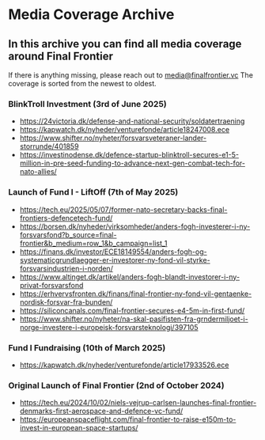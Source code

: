 # Media Coverage Archive
## In this archive you can find all media coverage around Final Frontier

If there is anything missing, please reach out to media@finalfrontier.vc
The coverage is sorted from the newest to oldest.

### BlinkTroll Investment (3rd of June 2025)
- https://24victoria.dk/defense-and-national-security/soldatertraening
- https://kapwatch.dk/nyheder/venturefonde/article18247008.ece
- https://www.shifter.no/nyheter/forsvarsveteraner-lander-storrunde/401859
- https://investinodense.dk/defence-startup-blinktroll-secures-e1-5-million-in-pre-seed-funding-to-advance-next-gen-combat-tech-for-nato-allies/

### Launch of Fund I - LiftOff (7th of May 2025)
- https://tech.eu/2025/05/07/former-nato-secretary-backs-final-frontiers-defencetech-fund/ 
- https://borsen.dk/nyheder/virksomheder/anders-fogh-investerer-i-ny-forsvarsfond?b_source=final-frontier&b_medium=row_1&b_campaign=list_1
- https://finans.dk/investor/ECE18149554/anders-fogh-og-systematicgrundlaegger-er-investorer-ny-fond-vil-styrke-forsvarsindustrien-i-norden/
- https://www.altinget.dk/artikel/anders-fogh-blandt-investorer-i-ny-privat-forsvarsfond
- https://erhvervsfronten.dk/finans/final-frontier-ny-fond-vil-gentaenke-nordisk-forsvar-fra-bunden/
- https://siliconcanals.com/final-frontier-secures-e4-5m-in-first-fund/
- https://www.shifter.no/nyheter/na-skal-pasifisten-fra-grndermiljoet-i-norge-investere-i-europeisk-forsvarsteknologi/397105 

### Fund I Fundraising (10th of March 2025)
- https://kapwatch.dk/nyheder/venturefonde/article17933526.ece

### Original Launch of Final Frontier (2nd of October 2024)
- https://tech.eu/2024/10/02/niels-vejrup-carlsen-launches-final-frontier-denmarks-first-aerospace-and-defence-vc-fund/
- https://europeanspaceflight.com/final-frontier-to-raise-e150m-to-invest-in-european-space-startups/
